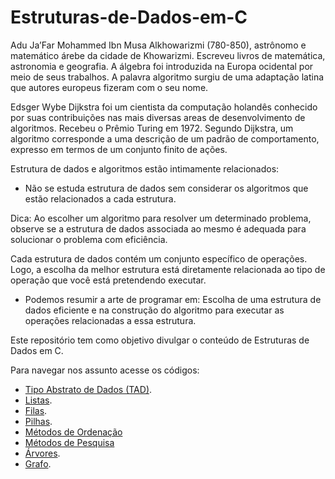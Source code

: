 # Estruturas-de-Dados-em-C

Adu Ja’Far Mohammed Ibn Musa Alkhowarizmi (780-850), astrônomo e matemático árebe da cidade de Khowarizmi. Escreveu livros de matemática, astronomia e geografia. A álgebra foi introduzida na Europa ocidental por meio de seus trabalhos. A palavra algoritmo surgiu de uma adaptação latina que autores europeus fizeram com o seu nome.

Edsger Wybe Dijkstra foi um cientista da computação holandês conhecido por suas contribuições nas mais diversas areas de desenvolvimento de algoritmos. Recebeu o Prêmio Turing em 1972. Segundo Dijkstra, um algoritmo corresponde a uma descrição de um padrão de comportamento, expresso
em termos de um conjunto finito de ações.

Estrutura de dados e algoritmos estão intimamente relacionados:
- Não se estuda estrutura de dados sem considerar os algoritmos que estão relacionados a cada estrutura.

Dica: Ao escolher um algoritmo para resolver um determinado problema, observe
se a estrutura de dados associada ao mesmo é adequada para solucionar o
problema com eficiência.

Cada estrutura de dados contém um conjunto específico de operações. Logo, a
escolha da melhor estrutura está diretamente relacionada ao tipo de operação
que você está pretendendo executar.
 - Podemos resumir a arte de programar em: Escolha de uma estrutura de
dados eficiente e na construção do algoritmo para executar as operações
relacionadas a essa estrutura.



Este repositório tem como objetivo divulgar o conteúdo de Estruturas de Dados em C.

Para navegar nos assunto acesse os códigos:

- [Tipo Abstrato de Dados (TAD)](https://github.com/tiagofga/Estruturas-de-Dados-em-C/tree/master/TAD).
- [Listas](https://github.com/tiagofga/Estruturas-de-Dados-em-C/tree/master/Lista).
- [Filas](https://github.com/tiagofga/Estruturas-de-Dados-em-C/tree/master/Fila).
- [Pilhas](https://github.com/tiagofga/Estruturas-de-Dados-em-C/tree/master/Pilha).
- [Métodos de Ordenação](https://github.com/tiagofga/Estruturas-de-Dados-em-C/tree/master/MétodosdeOrdenação)
- [Métodos de Pesquisa](https://github.com/tiagofga/Estruturas-de-Dados-em-C/tree/master/MétodosdePesquisa)
- [Árvores](https://github.com/tiagofga/Estruturas-de-Dados-em-C/tree/master/Árvore).
- [Grafo](https://github.com/tiagofga/Estruturas-de-Dados-em-C/tree/master/Grafo).
